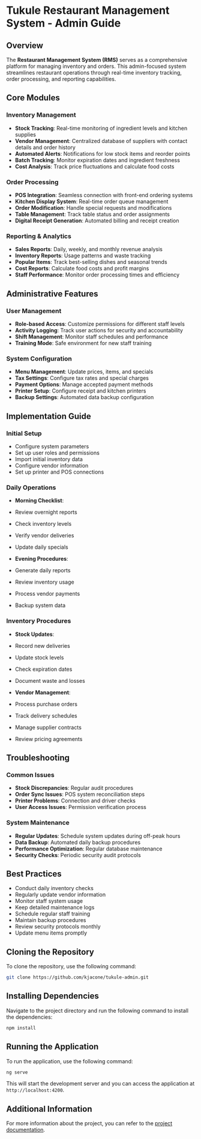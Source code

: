 # Tukule Restaurant Management System - Admin Guide

## Overview

The **Restaurant Management System (RMS)** serves as a comprehensive platform for managing inventory and orders. This admin-focused system streamlines restaurant operations through real-time inventory tracking, order processing, and reporting capabilities.

## Core Modules

### Inventory Management 

* **Stock Tracking**: Real-time monitoring of ingredient levels and kitchen supplies
* **Vendor Management**: Centralized database of suppliers with contact details and order history
* **Automated Alerts**: Notifications for low stock items and reorder points
* **Batch Tracking**: Monitor expiration dates and ingredient freshness
* **Cost Analysis**: Track price fluctuations and calculate food costs

### Order Processing

* **POS Integration**: Seamless connection with front-end ordering systems
* **Kitchen Display System**: Real-time order queue management
* **Order Modification**: Handle special requests and modifications
* **Table Management**: Track table status and order assignments
* **Digital Receipt Generation**: Automated billing and receipt creation

### Reporting & Analytics

* **Sales Reports**: Daily, weekly, and monthly revenue analysis
* **Inventory Reports**: Usage patterns and waste tracking
* **Popular Items**: Track best-selling dishes and seasonal trends
* **Cost Reports**: Calculate food costs and profit margins
* **Staff Performance**: Monitor order processing times and efficiency

## Administrative Features

### User Management

* **Role-based Access**: Customize permissions for different staff levels
* **Activity Logging**: Track user actions for security and accountability
* **Shift Management**: Monitor staff schedules and performance
* **Training Mode**: Safe environment for new staff training

### System Configuration

* **Menu Management**: Update prices, items, and specials
* **Tax Settings**: Configure tax rates and special charges
* **Payment Options**: Manage accepted payment methods
* **Printer Setup**: Configure receipt and kitchen printers
* **Backup Settings**: Automated data backup configuration

## Implementation Guide

### Initial Setup

* Configure system parameters
* Set up user roles and permissions
* Import initial inventory data
* Configure vendor information
* Set up printer and POS connections

### Daily Operations

* **Morning Checklist**:
 * Review overnight reports
 * Check inventory levels
 * Verify vendor deliveries
 * Update daily specials

* **Evening Procedures**:
 * Generate daily reports
 * Review inventory usage
 * Process vendor payments
 * Backup system data

### Inventory Procedures

* **Stock Updates**:
 * Record new deliveries
 * Update stock levels
 * Check expiration dates
 * Document waste and losses

* **Vendor Management**:
 * Process purchase orders
 * Track delivery schedules
 * Manage supplier contracts
 * Review pricing agreements

## Troubleshooting

### Common Issues

* **Stock Discrepancies**: Regular audit procedures
* **Order Sync Issues**: POS system reconciliation steps
* **Printer Problems**: Connection and driver checks
* **User Access Issues**: Permission verification process

### System Maintenance

* **Regular Updates**: Schedule system updates during off-peak hours
* **Data Backup**: Automated daily backup procedures
* **Performance Optimization**: Regular database maintenance
* **Security Checks**: Periodic security audit protocols

## Best Practices

* Conduct daily inventory checks
* Regularly update vendor information
* Monitor staff system usage
* Keep detailed maintenance logs
* Schedule regular staff training
* Maintain backup procedures
* Review security protocols monthly
* Update menu items promptly

## Cloning the Repository

To clone the repository, use the following command: 
```bash
git clone https://github.com/kjacone/tukule-admin.git 
```
## Installing Dependencies

Navigate to the project directory and run the following command to install the dependencies: 
```bash
npm install
```
## Running the Application

To run the application, use the following command:
```bash 
ng serve 
```
This will start the development server and you can access the application at `http://localhost:4200`.

## Additional Information

For more information about the project, you can refer to the [project documentation](docs/README.md).
